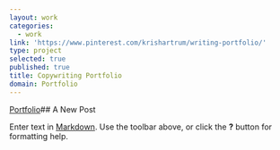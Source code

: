 ```yaml
---
layout: work
categories:
  - work
link: 'https://www.pinterest.com/krishartrum/writing-portfolio/'
type: project
selected: true
published: true
title: Copywriting Portfolio
domain: Portfolio
---
```

[Portfolio](https://www.pinterest.com/krishartrum/writing-portfolio/)## A New Post

Enter text in [Markdown](http://daringfireball.net/projects/markdown/). Use the toolbar above, or click the **?** button for formatting help.
